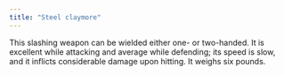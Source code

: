 ```yaml
---
title: "Steel claymore"
---
```


This slashing weapon can be wielded either one- or two-handed. It is
excellent while attacking and average while defending; its speed is
slow, and it inflicts considerable damage upon hitting. It weighs six
pounds.